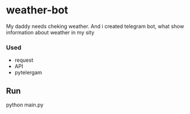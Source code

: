 # weather-bot

My daddy needs cheking weather. And i created telegram bot, what show information about weather in my sity

### Used
* request
* API 
* pytelergam

## Run
python main.py
